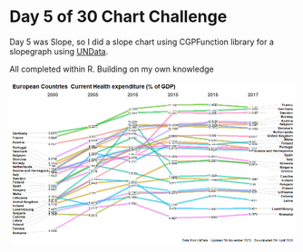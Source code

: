 # Day 5 of 30 Chart Challenge
Day 5 was Slope, so I did a slope chart using CGPFunction library for a slopegraph using [UNData](http://data.un.org/). 

All completed within R. Building on my own knowledge 


![European Countries slope graph showing current health expenditure % of GDP](https://github.com/jezzaayt/30DayChartChallenge/blob/main/day%205/European%20Countries.png)
